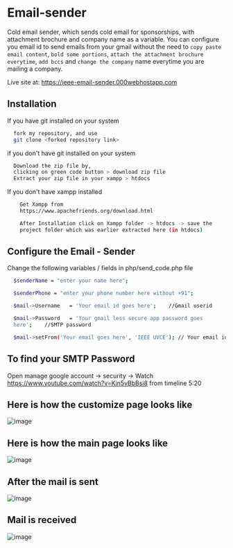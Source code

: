 # Email-sender
Cold email sender, which sends cold email for sponsorships, with attachment brochure and company name as a variable.
You can configure you email id to send emails from your gmail without the need to `copy paste email content`, `bold some portions`, `attach the attachment brochure everytime`, `add bccs` and `change the company` name everytime you are mailing a company.

Live site at: https://ieee-email-sender.000webhostapp.com

## Installation

If you have git installed on your system

```bash
  fork my repository, and use 
  git clone <forked repository link>
```
if you don't have git installed on your system

```bash
  Download the zip file by,
  clicking on green code button > download zip file
  Extract your zip file in your xampp > htdocs
```
If you don't have xampp installed 
```bash
    Get Xampp from
    https://www.apachefriends.org/download.html

    After Installation click on Xampp folder -> htdocs -> save the
    project folder which was earlier extracted here (in htdocs)
```



## Configure the Email - Sender

Change the following variables / fields in php/send_code.php file

```bash
  $senderName = "enter your name here";

  $senderPhone = "enter your phone number here without +91";

  $mail->Username   = 'Your email id goes here';    //Gmail userid 

  $mail->Password   = 'Your gmail less secure app password goes  
  here';    //SMTP password

  $mail->setFrom('Your email goes here', 'IEEE UVCE'); // Your email id
```

## To find your SMTP Password 
  Open manage google account -> security ->
  Watch https://www.youtube.com/watch?v=Kjn5vBbBsi8 from timeline 
  5:20

## Here is how the customize page looks like
![image](https://user-images.githubusercontent.com/111000515/221352018-90d448d9-18a8-4827-b754-55c42498a36b.png)

## Here is how the main page looks like
![image](https://user-images.githubusercontent.com/111000515/221352275-165c29fc-e5f2-42e4-a0b7-45ef57c39d5d.png)

## After the mail is sent
![image](https://user-images.githubusercontent.com/111000515/221352534-e6379a59-3a6b-479a-9248-9601e5b46f46.png)

## Mail is received
![image](https://user-images.githubusercontent.com/111000515/221352441-704aec69-10ad-4062-9cf0-7c562fb905de.png)



